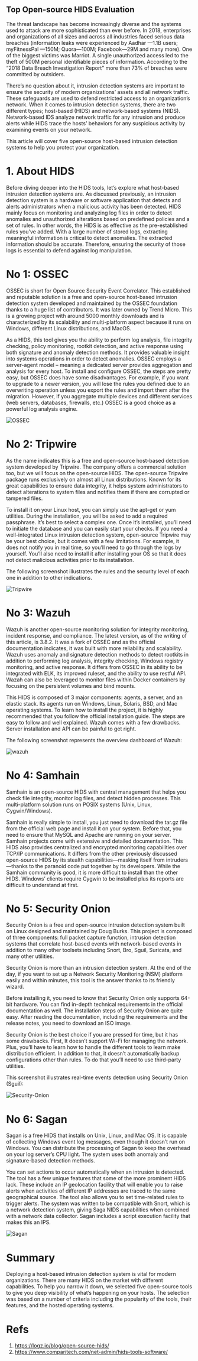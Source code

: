 Top Open-source HIDS Evaluation
---

The threat landscape has become increasingly diverse and the systems used to attack are more sophisticated than ever before. 
In 2018, enterprises and organizations of all sizes and across all industries faced serious data breaches 
(information leaks were experienced by Aadhar —1.1B users;  myFitnessPal —150M; Quora—100M; Facebook—29M and many more). 
One of the biggest victims was Marriot. 
A single unauthorized access led to the theft of 500M personal identifiable pieces of information. 
According to the  “2018 Data Breach Investigation Report” more than 73% of breaches were committed by outsiders. 

There’s no question about it, intrusion detection systems are important to ensure the security of modern organizations’ assets 
and all network traffic. 
These safeguards are used to defend restricted access to an organization’s network. 
When it comes to intrusion detection systems, there are two different types; host-based (HIDS) and network-based systems (NIDS). Network-based IDS analyze network traffic for any intrusion and produce alerts while HIDS trace the hosts’ behaviors for any suspicious activity by examining events on your network.

This article will cover five open-source host-based intrusion detection systems to help you protect your organization.

# 1. About HIDS
Before diving deeper into the HIDS tools, let’s explore what host-based intrusion detection systems are. 
As discussed previously, an intrusion detection system is a hardware or software application that detects and 
alerts administrators when a malicious activity has been detected. 
HIDS mainly focus on monitoring and analyzing log files in order to detect anomalies and unauthorized alterations 
based on predefined policies and a set of rules. 
In other words, the HIDS is as effective as the pre-established rules you’ve added. 
With a large number of stored logs, extracting meaningful information is critical to detect anomalies. 
The extracted information should be accurate. 
Therefore, ensuring the security of those logs is essential to defend against log manipulation.  

# No 1: OSSEC
OSSEC is short for Open Source Security Event Correlator. 
This established and reputable solution is a free and open-source host-based intrusion detection system developed and 
maintained by the OSSEC foundation thanks to a huge list of contributors. 
It was later owned by Trend Micro. 
This is a growing project with around 5000 monthly downloads and is characterized by its scalability 
and multi-platform aspect because it runs on Windows, different Linux distributions, and MacOS.

As a HIDS, this tool gives you the ability to perform log analysis, file integrity checking, policy monitoring, 
rootkit detection, and active response using both signature and anomaly detection methods. 
It provides valuable insight into systems operations in order to detect anomalies. 
OSSEC employs a server-agent model – meaning a dedicated server provides aggregation and analysis for every host. 
To install and configure OSSEC, the steps are pretty easy, but OSSEC does have some disadvantages. 
For example, if you want to upgrade to a newer version, you will lose the rules you defined due to an overwriting operation 
unless you export the rules and import them after the migration. 
However, if you aggregate multiple devices and different services (web servers, databases, firewalls, etc.) 
OSSEC is a good choice as a powerful log analysis engine.

![OSSEC](./imgs/OSSEC.png)

# No 2: Tripwire
As the name indicates this is a free and open-source host-based detection system developed by Tripwire. 
The company offers a commercial solution too, but we will focus on the open-source HIDS. 
The open-source Tripwire package runs exclusively on almost all Linux distributions. 
Known for its great capabilities to ensure data integrity, it helps system administrators to detect alterations 
to system files and notifies them if there are corrupted or tampered files.

To install it on your Linux host, you can simply use the apt-get or yum utilities. 
During the installation, you will be asked to add a required passphrase. 
It’s best to select a complex one. 
Once it’s installed, you’ll need to initiate the database and you can easily start your checks. 
If you need a well-integrated Linux intrusion detection system, open-source Tripwire may be your best choice, 
but it comes with a few limitations. 
For example, it does not notify you in real time, so you’ll need to go through the logs by yourself. 
You’ll also need to install it after installing your OS so that it does not detect malicious activities 
prior to its installation.

The following screenshot illustrates the rules and the security level of each one in addition to other indications.

![Tripwire](./imgs/Tripwire.png)

# No 3: Wazuh
Wazuh is another open-source monitoring solution for integrity monitoring, incident response, and compliance. 
The latest version, as of the writing of this article, is 3.8.2. 
It was a fork of OSSEC and as the official documentation indicates, it was built with more reliability and scalability. 
Wazuh uses anomaly and signature detection methods to detect rootkits in addition to performing log analysis, 
integrity checking, Windows registry monitoring, and active response. 
It differs from OSSEC in its ability to be integrated with ELK, its improved ruleset, and the ability to use restful API. 
Wazah can also be leveraged to monitor files within Docker containers by focusing on the persistent volumes and bind mounts.

This HIDS is composed of 3 major components: agents, a server, and an elastic stack. 
Its agents run on Windows, Linux, Solaris, BSD, and Mac operating systems. 
To learn how to install the project, it is highly recommended that you follow the official installation guide. 
The steps are easy to follow and well explained. Wazuh comes with a few drawbacks. 
Server installation and API can be painful to get right.

The following screenshot represents the overview dashboard of Wazuh:

![wazuh](./imgs/wazuh.png)

# No 4: Samhain
Samhain is an open-source HIDS with central management that helps you check file integrity, monitor log files, and 
detect hidden processes. 
This multi-platform solution runs on POSIX systems (Unix, Linux, Cygwin/Windows).

Samhain is really simple to install, you just need to download the tar.gz file from the official web page 
and install it on your system. 
Before that, you need to ensure that MySQL and Apache are running on your server. 
Samhain projects come with extensive and detailed documentation. 
This HIDS also provides centralized and encrypted monitoring capabilities over TCP/IP communications. 
It differs from the other previously discussed open-source HIDS by its stealth capabilities—masking itself 
from intruders—thanks to the paranoid code put together by its developers. 
While the Samhain community is good, it is more difficult to install than the other HIDS. 
Windows’ clients require Cygwin to be installed plus its reports are difficult to understand at first.

# No 5: Security Onion
Security Onion is a free and open-source intrusion detection system built on Linux designed and maintained by Doug Burks. 
This project is composed of three components: full packet capture function, intrusion detection systems 
that correlate host-based events with network-based events in addition to many other toolsets 
including Snort, Bro, Sguil, Suricata, and many other utilities.

Security Onion is more than an intrusion detection system. 
At the end of the day, if you want to set up a Network Security Monitoring (NSM) platform easily and within minutes, 
this tool is the answer thanks to its friendly wizard.

Before installing it, you need to know that Security Onion only supports 64-bit hardware. 
You can find in-depth technical requirements in the official documentation as well. 
The installation steps of Security Onion are quite easy. 
After reading the documentation, including the requirements and the release notes, you need to download an ISO image.

Security Onion is the best choice if you are pressed for time, but it has some drawbacks. 
First, It doesn’t support Wi-Fi for managing the network. 
Plus, you’ll have to learn how to handle the different tools to learn make distribution efficient. 
In addition to that, it doesn’t automatically backup configurations other than rules. 
To do that you’ll need to use third-party utilities.

This screenshot illustrates real-time events detection using Security Onion (Sguil):

![Security-Onion](./imgs/Security-Onion.png)

# No 6: Sagan
Sagan is a free HIDS that installs on Unix, Linux, and Mac OS. It is capable of collecting Windows event log messages, even though it doesn’t run on Windows. You can distribute the processing of Sagan to keep the overhead on your log server’s CPU light. The system uses both anomaly and signature-based detection methods.

You can set actions to occur automatically when an intrusion is detected. The tool has a few unique features that some of the more prominent HIDS lack. These include an IP geolocation facility that will enable you to raise alerts when activities of different IP addresses are traced to the same geographical source. The tool also allows you to set time-related rules to trigger alerts. The system was written to be compatible with Snort, which is a network detection system, giving Saga NIDS capabilities when combined with a network data collector. Sagan includes a script execution facility that makes this an IPS.

![Sagan](./imgs/Sagan.png)

# Summary
Deploying a host-based intrusion detection system is vital for modern organizations. 
There are many HIDS on the market with different capabilities. 
To help you narrow it down, we selected five open-source tools to give you deep visibility of what’s happening on your hosts. 
The selection was based on a number of criteria including the popularity of the tools, their features, and the hosted operating systems.

# Refs
1. https://logz.io/blog/open-source-hids/
2. https://www.comparitech.com/net-admin/hids-tools-software/


